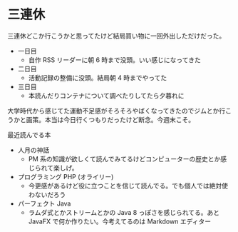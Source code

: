 # 三連休

三連休どこか行こうかと思ってたけど結局買い物に一回外出しただけだった。

- 一日目
    - 自作 RSS リーダーに朝 6 時まで没頭。いい感じになってきた
- 二日目
    - 活動記録の整備に没頭。結局朝 4 時までやってた
- 三日目
    - 本読んだりコンテナについて調べたりしてたら夕暮れに

大学時代から感じてた運動不足感がそろそろやばくなってきたのでジムとか行こうかと画策。本当は今日行くつもりだったけど断念。今週末こそ。

最近読んでる本

- 人月の神話
    - PM 系の知識が欲しくて読んでみてるけどコンピューターの歴史とか感じられて楽しげ。
- プログラミング PHP (オライリー)
    - 今更感があるけど役に立つことを信じて読んでる。でも個人では絶対使わないだろう
- パーフェクト Java
    - ラムダ式とかストリームとかの Java 8 っぽさを感じられてる。あと JavaFX で何か作りたい。今考えてるのは Markdown エディター
